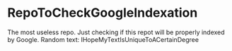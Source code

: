 # RepoToCheckGoogleIndexation
The most useless repo. Just checking if this repot will be properly indexed by Google. 
Random text:
IHopeMyTextIsUniqueToACertainDegree

